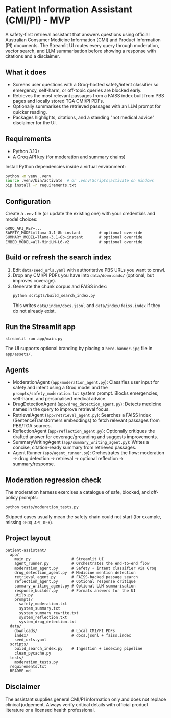 # Patient Information Assistant (CMI/PI) - MVP

A safety-first retrieval assistant that answers questions using official Australian Consumer Medicine Information (CMI) and Product Information (PI) documents. The Streamlit UI routes every query through moderation, vector search, and LLM summarisation before showing a response with citations and a disclaimer.

## What it does
- Screens user questions with a Groq-hosted safety/intent classifier so emergency, self-harm, or off-topic queries are blocked early.
- Retrieves the most relevant passages from a FAISS index built from PBS pages and locally stored TGA CMI/PI PDFs.
- Optionally summarises the retrieved passages with an LLM prompt for quicker reading.
- Packages highlights, citations, and a standing "not medical advice" disclaimer for the UI.

## Requirements
- Python 3.10+
- A Groq API key (for moderation and summary chains)

Install Python dependencies inside a virtual environment:

```bash
python -m venv .venv
source .venv/bin/activate  # or .venv\Scripts\activate on Windows
pip install -r requirements.txt
```

## Configuration
Create a `.env` file (or update the existing one) with your credentials and model choices:

```
GROQ_API_KEY=...
SAFETY_MODEL=llama-3.1-8b-instant        # optional override
SUMMARY_MODEL=llama-3.1-8b-instant       # optional override
EMBED_MODEL=all-MiniLM-L6-v2             # optional override
```

## Build or refresh the search index
1. Edit `data/seed_urls.yaml` with authoritative PBS URLs you want to crawl.
2. Drop any CMI/PI PDFs you have into `data/downloads/` (optional, but improves coverage).
3. Generate the chunk corpus and FAISS index:
   ```bash
   python scripts/build_search_index.py
   ```
   This writes `data/index/docs.jsonl` and `data/index/faiss.index` if they do not already exist.

## Run the Streamlit app
```bash
streamlit run app/main.py
```
The UI supports optional branding by placing a `hero-banner.jpg` file in `app/assets/`.

## Agents
- ModerationAgent (`app/moderation_agent.py`): Classifies user input for safety and intent using a Groq model and the `prompts/safety_moderation.txt` system prompt. Blocks emergencies, self-harm, and personalised medical advice.
- DrugDetectionAgent (`app/drug_detection_agent.py`): Detects medicine names in the query to improve retrieval focus.
- RetrievalAgent (`app/retrieval_agent.py`): Searches a FAISS index (SentenceTransformers embeddings) to fetch relevant passages from PBS/TGA sources.
- ReflectionAgent (`app/reflection_agent.py`): Optionally critiques the drafted answer for coverage/grounding and suggests improvements.
- SummaryWritingAgent (`app/summary_writing_agent.py`): Writes a concise, citation-ready summary from retrieved passages.
- Agent Runner (`app/agent_runner.py`): Orchestrates the flow: moderation → drug detection → retrieval → optional reflection → summary/response.

## Moderation regression check
The moderation harness exercises a catalogue of safe, blocked, and off-policy prompts:
```bash
python tests/moderation_tests.py
```
Skipped cases usually mean the safety chain could not start (for example, missing `GROQ_API_KEY`).

## Project layout
```
patient-assistant/
  app/
    main.py                  # Streamlit UI
    agent_runner.py          # Orchestrates the end-to-end flow
    moderation_agent.py      # Safety + intent classifier via Groq
    drug_detection_agent.py  # Medicine mention detection
    retrieval_agent.py       # FAISS-backed passage search
    reflection_agent.py      # Optional response critique
    summary_writing_agent.py # Optional LLM summarisation
    response_builder.py      # Formats answers for the UI
    utils.py
    prompts/
      safety_moderation.txt
      system_summary.txt
      system_summary_rewrite.txt
      system_reflection.txt
      system_drug_detection.txt
  data/
    downloads/               # Local CMI/PI PDFs
    index/                   # docs.jsonl + faiss.index
    seed_urls.yaml
  scripts/
    build_search_index.py    # Ingestion + indexing pipeline
    clean_pycache.py
  tests/
    moderation_tests.py
  requirements.txt
  README.md
```

## Disclaimer
The assistant supplies general CMI/PI information only and does not replace clinical judgement. Always verify critical details with official product literature or a licensed health professional.
